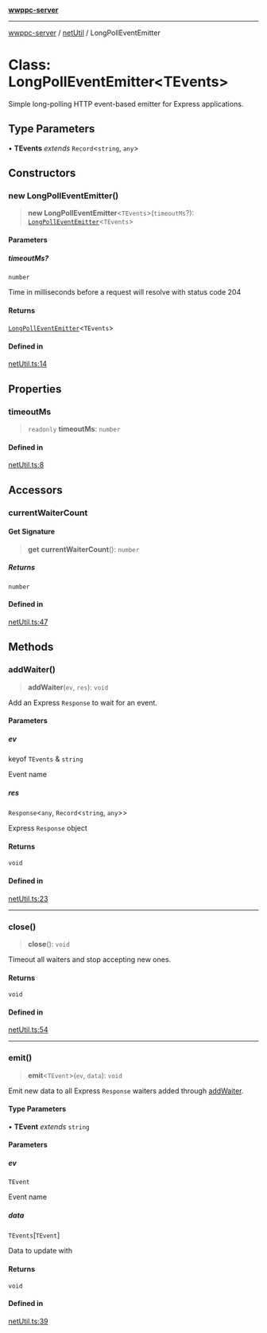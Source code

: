 [**wwppc-server**](../../README.md)

***

[wwppc-server](../../modules.md) / [netUtil](../README.md) / LongPollEventEmitter

# Class: LongPollEventEmitter\<TEvents\>

Simple long-polling HTTP event-based emitter for Express applications.

## Type Parameters

• **TEvents** *extends* `Record`\<`string`, `any`\>

## Constructors

### new LongPollEventEmitter()

> **new LongPollEventEmitter**\<`TEvents`\>(`timeoutMs`?): [`LongPollEventEmitter`](LongPollEventEmitter.md)\<`TEvents`\>

#### Parameters

##### timeoutMs?

`number`

Time in milliseconds before a request will resolve with status code 204

#### Returns

[`LongPollEventEmitter`](LongPollEventEmitter.md)\<`TEvents`\>

#### Defined in

[netUtil.ts:14](https://github.com/WWPPC/WWPPC-server/blob/ee3abdd1c71a13a423c7eb75f79ad6723d0eebfc/src/netUtil.ts#L14)

## Properties

### timeoutMs

> `readonly` **timeoutMs**: `number`

#### Defined in

[netUtil.ts:8](https://github.com/WWPPC/WWPPC-server/blob/ee3abdd1c71a13a423c7eb75f79ad6723d0eebfc/src/netUtil.ts#L8)

## Accessors

### currentWaiterCount

#### Get Signature

> **get** **currentWaiterCount**(): `number`

##### Returns

`number`

#### Defined in

[netUtil.ts:47](https://github.com/WWPPC/WWPPC-server/blob/ee3abdd1c71a13a423c7eb75f79ad6723d0eebfc/src/netUtil.ts#L47)

## Methods

### addWaiter()

> **addWaiter**(`ev`, `res`): `void`

Add an Express `Response` to wait for an event.

#### Parameters

##### ev

keyof `TEvents` & `string`

Event name

##### res

`Response`\<`any`, `Record`\<`string`, `any`\>\>

Express `Response` object

#### Returns

`void`

#### Defined in

[netUtil.ts:23](https://github.com/WWPPC/WWPPC-server/blob/ee3abdd1c71a13a423c7eb75f79ad6723d0eebfc/src/netUtil.ts#L23)

***

### close()

> **close**(): `void`

Timeout all waiters and stop accepting new ones.

#### Returns

`void`

#### Defined in

[netUtil.ts:54](https://github.com/WWPPC/WWPPC-server/blob/ee3abdd1c71a13a423c7eb75f79ad6723d0eebfc/src/netUtil.ts#L54)

***

### emit()

> **emit**\<`TEvent`\>(`ev`, `data`): `void`

Emit new data to all Express `Response` waiters added through [addWaiter](LongPollEventEmitter.md#addwaiter).

#### Type Parameters

• **TEvent** *extends* `string`

#### Parameters

##### ev

`TEvent`

Event name

##### data

`TEvents`\[`TEvent`\]

Data to update with

#### Returns

`void`

#### Defined in

[netUtil.ts:39](https://github.com/WWPPC/WWPPC-server/blob/ee3abdd1c71a13a423c7eb75f79ad6723d0eebfc/src/netUtil.ts#L39)
